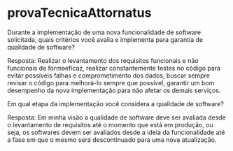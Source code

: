 # provaTecnicaAttornatus
Durante a implementação de uma nova funcionalidade de software solicitada, quais critérios você avalia e implementa para garantia de qualidade de software? 

 

Resposta: Realizar o levantamento dos requisitos funcionais e não funcionais de formaeficaz, realizar constantemente testes no código para evitar possíveis falhas e comprometimento dos dados, buscar sempre revisar o código para melhorá-lo sempre que possível, garantir um bom desempenho da nova implementação para não afetar os demais serviços.    

 

 

Em qual etapa da implementação você considera a qualidade de software? 

 

Resposta: Em minha visão a qualidade de software deve ser avaliada desde o levantamento de requisitos até o momento que está em produção, ou seja, os softwares devem ser avaliados desde a ideia da funcionalidade até a fase em que o mesmo será descontinuado para uma nova atualização.
